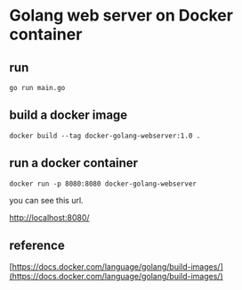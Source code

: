 # Golang web server on Docker container

## run

```
go run main.go
```

## build a docker image

```
docker build --tag docker-golang-webserver:1.0 .

```

## run a docker container

``` 
docker run -p 8080:8080 docker-golang-webserver
```

you can see this url.

[http://localhost:8080/](http://localhost:8080/)

## reference

[https://docs.docker.com/language/golang/build-images/](https://docs.docker.com/language/golang/build-images/)